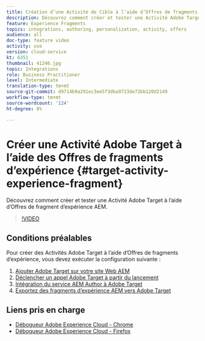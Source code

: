 ```yaml
---
title: Création d’une Activité de Cible à l’aide d’Offres de fragments d’expérience
description: Découvrez comment créer et tester une Activité Adobe Target à l’aide d’offres de fragment d’expérience AEM.
feature: Experience Fragments
topics: integrations, authoring, personalization, activity, offers
audience: all
doc-type: feature video
activity: use
version: cloud-service
kt: 6351
thumbnail: 41246.jpg
topic: Integrations
role: Business Practitioner
level: Intermediate
translation-type: tm+mt
source-git-commit: d9714b9a291ec3ee5f3dba9723de72bb120d2149
workflow-type: tm+mt
source-wordcount: '124'
ht-degree: 8%

---
```



# Créer une Activité Adobe Target à l’aide des Offres de fragments d’expérience {#target-activity-experience-fragment}

Découvrez comment créer et tester une Activité Adobe Target à l’aide d’Offres de fragment d’expérience AEM.

>[!VIDEO](https://video.tv.adobe.com/v/41246?quality=12&learn=on)

## Conditions préalables

Pour créer des Activités Adobe Target à l’aide d’Offres de fragments d’expérience, vous devez exécuter la configuration suivante :

1. [Ajouter Adobe Target sur votre site Web AEM](./add-target-launch-extension.md)
1. [Déclencher un appel Adobe Target à partir du lancement](./load-and-fire-target.md)
1. [Intégration du service AEM Author à Adobe Target](./setup-aem-target-cloud-service.md)
1. [Exportez des fragments d’expérience AEM vers Adobe Target](./export-experience-fragment-target.md)

## Liens pris en charge

* [Débogueur Adobe Experience Cloud - Chrome](https://chrome.google.com/webstore/detail/adobe-experience-cloud-de/ocdmogmohccmeicdhlhhgepeaijenapj)
* [Débogueur Adobe Experience Cloud - Firefox](https://addons.mozilla.org/en-US/firefox/addon/adobe-experience-platform-dbg/)